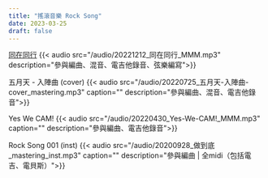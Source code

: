 ```yaml
---
title: "搖滾音樂 Rock Song"
date: 2023-03-25
draft: false
---
```



[同在同行](/portfolio/arrangement/music-together)
{{< audio src="/audio/20221212_同在同行_MMM.mp3" description="參與編曲、混音、電吉他錄音、弦樂編寫">}}

五月天 - 入陣曲 (cover)
{{< audio src="/audio/20220725_五月天-入陣曲-cover_mastering.mp3" caption="" 
description="參與編曲、混音、電吉他錄音">}}

Yes We CAM!
{{< audio src="/audio/20220430_Yes-We-CAM!_MMM.mp3" caption="" description="參與編曲、電吉他錄音">}}

Rock Song 001 (inst)
{{< audio src="/audio/20200928_做到底_mastering_inst.mp3" caption="" description="參與編曲 | 全midi（包括電吉、電貝斯）">}}
